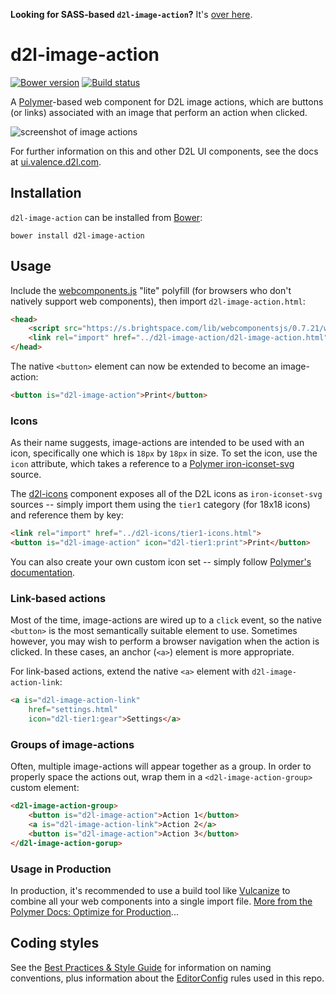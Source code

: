 **Looking for SASS-based `d2l-image-action`?** It's [over here](https://github.com/BrightspaceUI/image-action/tree/sass).

# d2l-image-action
[![Bower version][bower-image]][bower-url]
[![Build status][ci-image]][ci-url]

A [Polymer](https://www.polymer-project.org/1.0/)-based web component for D2L image actions, which are buttons (or links) associated with an image that perform an action when clicked.

![screenshot of image actions](/screenshot.png)

For further information on this and other D2L UI components, see the docs at [ui.valence.d2l.com](http://ui.valence.d2l.com/).

## Installation

`d2l-image-action` can be installed from [Bower][bower-url]:
```shell
bower install d2l-image-action
```

## Usage

Include the [webcomponents.js](http://webcomponents.org/polyfills/) "lite" polyfill (for browsers who don't natively support web components), then import `d2l-image-action.html`:

```html
<head>
	<script src="https://s.brightspace.com/lib/webcomponentsjs/0.7.21/webcomponents-lite.min.js"></script>
	<link rel="import" href="../d2l-image-action/d2l-image-action.html">
</head>
```

The native `<button>` element can now be extended to become an image-action:

```html
<button is="d2l-image-action">Print</button>
```

### Icons

As their name suggests, image-actions are intended to be used with an icon, specifically one which is `18px` by `18px` in size. To set the icon, use the `icon` attribute, which takes a reference to a [Polymer iron-iconset-svg](https://github.com/PolymerElements/iron-iconset-svg) source.

The [d2l-icons](https://github.com/BrightspaceUI/icons) component exposes all of the D2L icons as `iron-iconset-svg` sources -- simply import them using the `tier1` category (for 18x18 icons) and reference them by key:

```html
<link rel="import" href="../d2l-icons/tier1-icons.html">
<button is="d2l-image-action" icon="d2l-tier1:print">Print</button>
```

You can also create your own custom icon set -- simply follow [Polymer's documentation](https://github.com/PolymerElements/iron-iconset-svg).

### Link-based actions

Most of the time, image-actions are wired up to a `click` event, so the native `<button>` is the most semantically suitable element to use. Sometimes however, you may wish to perform a browser navigation when the action is clicked. In these cases, an anchor (`<a>`) element is more appropriate.

For link-based actions, extend the native `<a>` element with `d2l-image-action-link`:

```html
<a is="d2l-image-action-link"
	href="settings.html"
	icon="d2l-tier1:gear">Settings</a>
```

### Groups of image-actions

Often, multiple image-actions will appear together as a group. In order to properly space the actions out, wrap them in a `<d2l-image-action-group>` custom element:

```html
<d2l-image-action-group>
	<button is="d2l-image-action">Action 1</button>
	<a is="d2l-image-action-link">Action 2</a>
	<button is="d2l-image-action">Action 3</button>
</d2l-image-action-gorup>
```

### Usage in Production

In production, it's recommended to use a build tool like [Vulcanize](https://github.com/Polymer/vulcanize) to combine all your web components into a single import file. [More from the Polymer Docs: Optimize for Production](https://www.polymer-project.org/1.0/tools/optimize-for-production.html)...

## Coding styles

See the [Best Practices & Style Guide](https://github.com/Brightspace/valence-ui-docs/wiki/Best-Practices-&-Style-Guide) for information on naming conventions, plus information about the [EditorConfig](http://editorconfig.org) rules used in this repo.

[bower-url]: http://bower.io/search/?q=d2l-image-action
[bower-image]: https://img.shields.io/bower/v/d2l-image-action.svg
[ci-url]: https://travis-ci.org/BrightspaceUI/image-action
[ci-image]: https://travis-ci.org/BrightspaceUI/image-action.svg?branch=master
